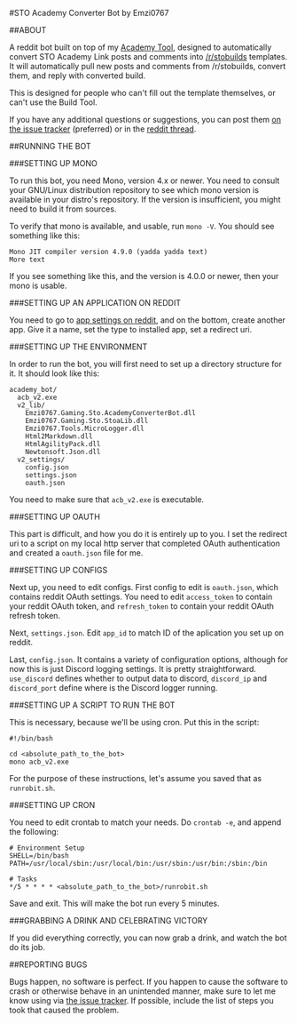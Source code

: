 #STO Academy Converter Bot by Emzi0767

##ABOUT

A reddit bot built on top of my [Academy Tool](https://github.com/Emzi0767/STO-Academy-Build-Tool), designed to automatically convert STO Academy Link posts and comments into [/r/stobuilds](https://reddit.com/r/stobuilds) templates. It will automatically pull new posts and comments from /r/stobuilds, convert them, and reply with converted build.

This is designed for people who can't fill out the template themselves, or can't use the Build Tool. 

If you have any additional questions or suggestions, you can post them [on the issue tracker](https://github.com/Emzi0767/STO-Academy-Build-Bot/issues) (preferred) or in the [reddit thread](https://redd.it/5466ul).

##RUNNING THE BOT

###SETTING UP MONO

To run this bot, you need Mono, version 4.x or newer. You need to consult your GNU/Linux distribution repository to see which mono version is available in your distro's repository. If the version is insufficient, you might need to build it from sources.

To verify that mono is available, and usable, run `mono -V`. You should see something like this:

    Mono JIT compiler version 4.9.0 (yadda yadda text)
    More text

If you see something like this, and the version is 4.0.0 or newer, then your mono is usable.

###SETTING UP AN APPLICATION ON REDDIT

You need to go to [app settings on reddit](https://www.reddit.com/prefs/apps/), and on the bottom, create another app. Give it a name, set the type to installed app, set a redirect uri.

###SETTING UP THE ENVIRONMENT

In order to run the bot, you will first need to set up a directory structure for it. It should look like this:

    academy_bot/
      acb_v2.exe
      v2_lib/
        Emzi0767.Gaming.Sto.AcademyConverterBot.dll
        Emzi0767.Gaming.Sto.StoaLib.dll
        Emzi0767.Tools.MicroLogger.dll
        Html2Markdown.dll
        HtmlAgilityPack.dll
        Newtonsoft.Json.dll
      v2_settings/
        config.json
        settings.json
        oauth.json

You need to make sure that `acb_v2.exe` is executable.

###SETTING UP OAUTH

This part is difficult, and how you do it is entirely up to you. I set the redirect uri to a script on my local http server that completed OAuth authentication and created a `oauth.json` file for me.

###SETTING UP CONFIGS

Next up, you need to edit configs. First config to edit is `oauth.json`, which contains reddit OAuth settings. You need to edit `access_token` to contain your reddit OAuth token, and `refresh_token` to contain your reddit OAuth refresh token.

Next, `settings.json`. Edit `app_id` to match ID of the aplication you set up on reddit.

Last, `config.json`. It contains a variety of configuration options, although for now this is just Discord logging settings. It is pretty straightforward. `use_discord` defines whether to output data to discord, `discord_ip` and `discord_port` define where is the Discord logger running.

###SETTING UP A SCRIPT TO RUN THE BOT

This is necessary, because we'll be using cron. Put this in the script:

    #!/bin/bash
    
    cd <absolute_path_to_the_bot>
    mono acb_v2.exe

For the purpose of these instructions, let's assume you saved that as `runrobit.sh`.

###SETTING UP CRON

You need to edit crontab to match your needs. Do `crontab -e`, and append the following:

    # Environment Setup
    SHELL=/bin/bash
    PATH=/usr/local/sbin:/usr/local/bin:/usr/sbin:/usr/bin:/sbin:/bin
    
    # Tasks
    */5 * * * * <absolute_path_to_the_bot>/runrobit.sh

Save and exit. This will make the bot run every 5 minutes.

###GRABBING A DRINK AND CELEBRATING VICTORY

If you did everything correctly, you can now grab a drink, and watch the bot do its job.

##REPORTING BUGS

Bugs happen, no software is perfect. If you happen to cause the software to crash or otherwise behave in an unintended manner, make sure to let me know using via [the issue tracker](https://github.com/Emzi0767/STO-Academy-Build-Bot/issues). If possible, include the list of steps you took that caused the problem.